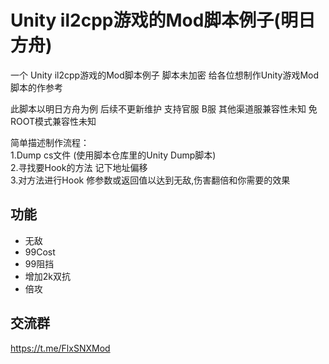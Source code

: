 # Unity il2cpp游戏的Mod脚本例子(明日方舟)
一个 Unity il2cpp游戏的Mod脚本例子 脚本未加密 给各位想制作Unity游戏Mod脚本的作参考  
  
此脚本以明日方舟为例 后续不更新维护 支持官服 B服 其他渠道服兼容性未知 免ROOT模式兼容性未知   
  
简单描述制作流程：  
1.Dump cs文件 (使用脚本仓库里的Unity Dump脚本)  
2.寻找要Hook的方法 记下地址偏移  
3.对方法进行Hook 修参数或返回值以达到无敌,伤害翻倍和你需要的效果  

## 功能
* 无敌
* 99Cost
* 99阻挡
* 增加2k双抗
* 倍攻

## 交流群
https://t.me/FlxSNXMod
